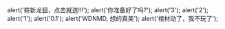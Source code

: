 <!DOCTYPE html>
<html>
<head>
	<title>DarkV438</title>
</head>
<body>
	alert('崭新龙狙，点击就送!!!');
	alert('你准备好了吗?');
        alert('3');
	alert('2');
	alert('1');
	alert('0.1');
	alert('WDNMD, 想的真美');
	alert('棺材动了，我不玩了');
</body>
</html>
